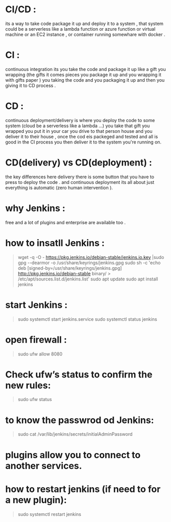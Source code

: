# CI/CD :
its a way to take code package it up and deploy it to a system , that system could be a serverless like a lambda function or azure function or virtual machine or an EC2 instance , or container running somewhare with  docker .
# CI : 
continuous integration its you take the code and package it up like a gift you wrapping (the gifts it comes pieces you package it up and you wrapping it with gifts paper ) you taking the code and you packaging it up and then you giving it to CD process .

# CD : 
continuous deployment/delivery is where you deploy the code to some system (cloud be a serverless like a lambda ...) you take that gift you wrapped you put it in your car you drive to that person house and you deliver it to their house , once the cod eis packeged and tested and all is good in the CI process you then deliver it to the system you're running on.

# CD(delivery) vs CD(deployment)  :
the key differences here delivery there is some button that you have to press to deploy the code .
and continuous deployment its all about just everything is automatic (zero human intervention ).

 # why Jenkins :
free and a lot of plugins and enterprise are available too .

#  how to insatll Jenkins :
> wget -q -O - https://pkg.jenkins.io/debian-stable/jenkins.io.key |sudo gpg --dearmor -o /usr/share/keyrings/jenkins.gpg
> sudo sh -c 'echo deb [signed-by=/usr/share/keyrings/jenkins.gpg] http://pkg.jenkins.io/debian-stable binary/ > /etc/apt/sources.list.d/jenkins.list'
>  sudo apt update
>  sudo apt install jenkins

# start Jenkins :
> sudo systemctl start jenkins.service
> sudo systemctl status jenkins

# open firewall :
> sudo ufw allow 8080

# Check ufw’s status to confirm the new rules: 
>  sudo ufw status

# to know the passwrod od Jenkins:
> sudo cat /var/lib/jenkins/secrets/initialAdminPassword


#  plugins allow you to connect to another services.

#  how to restart jenkins (if need to for a new plugin):
> sudo systemctl restart jenkins
 



